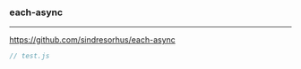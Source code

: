 ### each-async
---
https://github.com/sindresorhus/each-async

```js
// test.js



```

```
```

```
```


